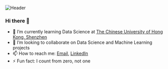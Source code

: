 ![Header](https://github.com/richardcsuwandi/richardcsuwandi.github.io/blob/master/images/black-header-cut.png?raw=true)
### Hi there 👋
- 🌱 I’m currently learning Data Science at [The Chinese University of Hong Kong, Shenzhen](https://www.cuhk.edu.cn/en)
- 👯 I’m looking to collaborate on Data Science and Machine Learning projects
- 📫 How to reach me: [Email](mailto:richardcsuwandi@gmail.com), [LinkedIn](https://www.linkedin.com/in/richardcsuwandi)
- ⚡ Fun fact: I count from zero, not one

<!--
**richardcsuwandi/richardcsuwandi** is a ✨ _special_ ✨ repository because its `README.md` (this file) appears on your GitHub profile.

Here are some ideas to get you started:

- 🔭 I’m currently working on ...
- 🤔 I’m looking for help with ...
- 💬 Ask me about ...
- 😄 Pronouns: ...
-->
